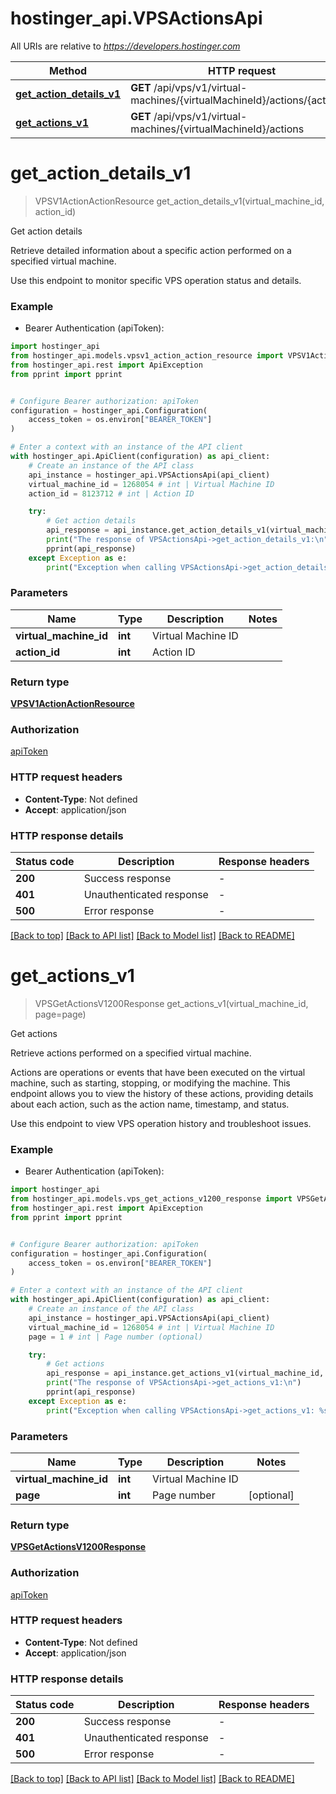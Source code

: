 # hostinger_api.VPSActionsApi

All URIs are relative to *https://developers.hostinger.com*

Method | HTTP request | Description
------------- | ------------- | -------------
[**get_action_details_v1**](VPSActionsApi.md#get_action_details_v1) | **GET** /api/vps/v1/virtual-machines/{virtualMachineId}/actions/{actionId} | Get action details
[**get_actions_v1**](VPSActionsApi.md#get_actions_v1) | **GET** /api/vps/v1/virtual-machines/{virtualMachineId}/actions | Get actions


# **get_action_details_v1**
> VPSV1ActionActionResource get_action_details_v1(virtual_machine_id, action_id)

Get action details

Retrieve detailed information about a specific action performed on a specified virtual machine.

Use this endpoint to monitor specific VPS operation status and details.

### Example

* Bearer Authentication (apiToken):

```python
import hostinger_api
from hostinger_api.models.vpsv1_action_action_resource import VPSV1ActionActionResource
from hostinger_api.rest import ApiException
from pprint import pprint


# Configure Bearer authorization: apiToken
configuration = hostinger_api.Configuration(
    access_token = os.environ["BEARER_TOKEN"]
)

# Enter a context with an instance of the API client
with hostinger_api.ApiClient(configuration) as api_client:
    # Create an instance of the API class
    api_instance = hostinger_api.VPSActionsApi(api_client)
    virtual_machine_id = 1268054 # int | Virtual Machine ID
    action_id = 8123712 # int | Action ID

    try:
        # Get action details
        api_response = api_instance.get_action_details_v1(virtual_machine_id, action_id)
        print("The response of VPSActionsApi->get_action_details_v1:\n")
        pprint(api_response)
    except Exception as e:
        print("Exception when calling VPSActionsApi->get_action_details_v1: %s\n" % e)
```



### Parameters


Name | Type | Description  | Notes
------------- | ------------- | ------------- | -------------
 **virtual_machine_id** | **int**| Virtual Machine ID | 
 **action_id** | **int**| Action ID | 

### Return type

[**VPSV1ActionActionResource**](VPSV1ActionActionResource.md)

### Authorization

[apiToken](../README.md#apiToken)

### HTTP request headers

 - **Content-Type**: Not defined
 - **Accept**: application/json

### HTTP response details

| Status code | Description | Response headers |
|-------------|-------------|------------------|
**200** | Success response |  -  |
**401** | Unauthenticated response |  -  |
**500** | Error response |  -  |

[[Back to top]](#) [[Back to API list]](../README.md#documentation-for-api-endpoints) [[Back to Model list]](../README.md#documentation-for-models) [[Back to README]](../README.md)

# **get_actions_v1**
> VPSGetActionsV1200Response get_actions_v1(virtual_machine_id, page=page)

Get actions

Retrieve actions performed on a specified virtual machine.

Actions are operations or events that have been executed on the virtual machine, such as starting, stopping, or modifying 
the machine. This endpoint allows you to view the history of these actions, providing details about each action, 
such as the action name, timestamp, and status.

Use this endpoint to view VPS operation history and troubleshoot issues.

### Example

* Bearer Authentication (apiToken):

```python
import hostinger_api
from hostinger_api.models.vps_get_actions_v1200_response import VPSGetActionsV1200Response
from hostinger_api.rest import ApiException
from pprint import pprint


# Configure Bearer authorization: apiToken
configuration = hostinger_api.Configuration(
    access_token = os.environ["BEARER_TOKEN"]
)

# Enter a context with an instance of the API client
with hostinger_api.ApiClient(configuration) as api_client:
    # Create an instance of the API class
    api_instance = hostinger_api.VPSActionsApi(api_client)
    virtual_machine_id = 1268054 # int | Virtual Machine ID
    page = 1 # int | Page number (optional)

    try:
        # Get actions
        api_response = api_instance.get_actions_v1(virtual_machine_id, page=page)
        print("The response of VPSActionsApi->get_actions_v1:\n")
        pprint(api_response)
    except Exception as e:
        print("Exception when calling VPSActionsApi->get_actions_v1: %s\n" % e)
```



### Parameters


Name | Type | Description  | Notes
------------- | ------------- | ------------- | -------------
 **virtual_machine_id** | **int**| Virtual Machine ID | 
 **page** | **int**| Page number | [optional] 

### Return type

[**VPSGetActionsV1200Response**](VPSGetActionsV1200Response.md)

### Authorization

[apiToken](../README.md#apiToken)

### HTTP request headers

 - **Content-Type**: Not defined
 - **Accept**: application/json

### HTTP response details

| Status code | Description | Response headers |
|-------------|-------------|------------------|
**200** | Success response |  -  |
**401** | Unauthenticated response |  -  |
**500** | Error response |  -  |

[[Back to top]](#) [[Back to API list]](../README.md#documentation-for-api-endpoints) [[Back to Model list]](../README.md#documentation-for-models) [[Back to README]](../README.md)

